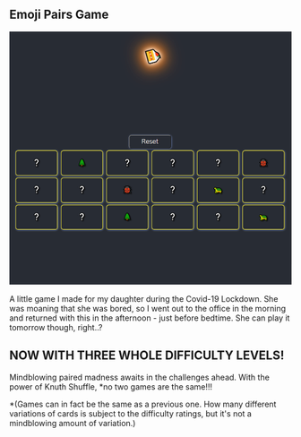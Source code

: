 ## Emoji Pairs Game

![Alt text](/img/ReadmeExample.png?raw=true "Example Image")

A little game I made for my daughter during the Covid-19 Lockdown. She was moaning that she was bored, so I went out to the office in the morning and returned with this in the afternoon - just before bedtime. She can play it tomorrow though, right..?

## NOW WITH THREE WHOLE DIFFICULTY LEVELS!

Mindblowing paired madness awaits in the challenges ahead. With the power of Knuth Shuffle, *no two games are the same!!!

*(Games can in fact be the same as a previous one. How many different variations of cards is subject to the difficulty ratings, but it's not a mindblowing amount of variation.)


